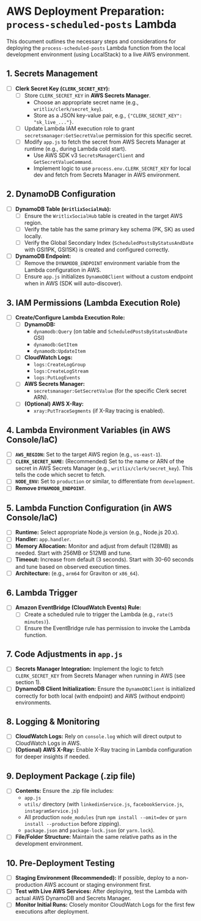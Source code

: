 # AWS Deployment Preparation: `process-scheduled-posts` Lambda

This document outlines the necessary steps and considerations for deploying the `process-scheduled-posts` Lambda function from the local development environment (using LocalStack) to a live AWS environment.

## 1. Secrets Management

-   [ ] **Clerk Secret Key (`CLERK_SECRET_KEY`):**
    -   [ ] Store `CLERK_SECRET_KEY` in **AWS Secrets Manager**.
        -   Choose an appropriate secret name (e.g., `writlix/clerk/secret_key`).
        -   Store as a JSON key-value pair, e.g., `{"CLERK_SECRET_KEY": "sk_live_..."}`.
    -   [ ] Update Lambda IAM execution role to grant `secretsmanager:GetSecretValue` permission for this specific secret.
    -   [ ] Modify `app.js` to fetch the secret from AWS Secrets Manager at runtime (e.g., during Lambda cold start).
        -   Use AWS SDK v3 `SecretsManagerClient` and `GetSecretValueCommand`.
        -   Implement logic to use `process.env.CLERK_SECRET_KEY` for local dev and fetch from Secrets Manager in AWS environment.

## 2. DynamoDB Configuration

-   [ ] **DynamoDB Table (`WritlixSocialHub`):**
    -   [ ] Ensure the `WritlixSocialHub` table is created in the target AWS region.
    -   [ ] Verify the table has the same primary key schema (PK, SK) as used locally.
    -   [ ] Verify the Global Secondary Index (`ScheduledPostsByStatusAndDate` with GSI1PK, GSI1SK) is created and configured correctly.
-   [ ] **DynamoDB Endpoint:**
    -   [ ] Remove the `DYNAMODB_ENDPOINT` environment variable from the Lambda configuration in AWS.
    -   [ ] Ensure `app.js` initializes `DynamoDBClient` without a custom endpoint when in AWS (SDK will auto-discover).

## 3. IAM Permissions (Lambda Execution Role)

-   [ ] **Create/Configure Lambda Execution Role:**
    -   [ ] **DynamoDB:**
        -   `dynamodb:Query` (on table and `ScheduledPostsByStatusAndDate` GSI)
        -   `dynamodb:GetItem`
        -   `dynamodb:UpdateItem`
    -   [ ] **CloudWatch Logs:**
        -   `logs:CreateLogGroup`
        -   `logs:CreateLogStream`
        -   `logs:PutLogEvents`
    -   [ ] **AWS Secrets Manager:**
        -   `secretsmanager:GetSecretValue` (for the specific Clerk secret ARN).
    -   [ ] **(Optional) AWS X-Ray:**
        -   `xray:PutTraceSegments` (if X-Ray tracing is enabled).

## 4. Lambda Environment Variables (in AWS Console/IaC)

-   [ ] **`AWS_REGION`:** Set to the target AWS region (e.g., `us-east-1`).
-   [ ] **`CLERK_SECRET_NAME`:** (Recommended) Set to the name or ARN of the secret in AWS Secrets Manager (e.g., `writlix/clerk/secret_key`). This tells the code which secret to fetch.
-   [ ] **`NODE_ENV`:** Set to `production` or similar, to differentiate from `development`.
-   [ ] **Remove `DYNAMODB_ENDPOINT`**.

## 5. Lambda Function Configuration (in AWS Console/IaC)

-   [ ] **Runtime:** Select appropriate Node.js version (e.g., Node.js 20.x).
-   [ ] **Handler:** `app.handler`.
-   [ ] **Memory Allocation:** Monitor and adjust from default (128MB) as needed. Start with 256MB or 512MB and tune.
-   [ ] **Timeout:** Increase from default (3 seconds). Start with 30-60 seconds and tune based on observed execution times.
-   [ ] **Architecture:** (e.g., `arm64` for Graviton or `x86_64`).

## 6. Lambda Trigger

-   [ ] **Amazon EventBridge (CloudWatch Events) Rule:**
    -   [ ] Create a scheduled rule to trigger the Lambda (e.g., `rate(5 minutes)`).
    -   [ ] Ensure the EventBridge rule has permission to invoke the Lambda function.

## 7. Code Adjustments in `app.js`

-   [ ] **Secrets Manager Integration:** Implement the logic to fetch `CLERK_SECRET_KEY` from Secrets Manager when running in AWS (see section 1).
-   [ ] **DynamoDB Client Initialization:** Ensure the `DynamoDBClient` is initialized correctly for both local (with endpoint) and AWS (without endpoint) environments.

## 8. Logging & Monitoring

-   [ ] **CloudWatch Logs:** Rely on `console.log` which will direct output to CloudWatch Logs in AWS.
-   [ ] **(Optional) AWS X-Ray:** Enable X-Ray tracing in Lambda configuration for deeper insights if needed.

## 9. Deployment Package (.zip file)

-   [ ] **Contents:** Ensure the .zip file includes:
    -   `app.js`
    -   `utils/` directory (with `linkedinService.js`, `facebookService.js`, `instagramService.js`)
    -   All production `node_modules` (run `npm install --omit=dev` or `yarn install --production` before zipping).
    -   `package.json` and `package-lock.json` (or `yarn.lock`).
-   [ ] **File/Folder Structure:** Maintain the same relative paths as in the development environment.

## 10. Pre-Deployment Testing

-   [ ] **Staging Environment (Recommended):** If possible, deploy to a non-production AWS account or staging environment first.
-   [ ] **Test with Live AWS Services:** After deploying, test the Lambda with actual AWS DynamoDB and Secrets Manager.
-   [ ] **Monitor Initial Runs:** Closely monitor CloudWatch Logs for the first few executions after deployment.

